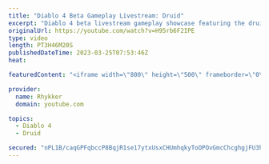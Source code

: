 ```yaml
---
title: "Diablo 4 Beta Gameplay Livestream: Druid"
excerpt: "Diablo 4 beta livestream gameplay showcase featuring the druid. End-game not included in beta. Diablo 4 release date is June 6."
originalUrl: https://youtube.com/watch?v=H95rb6F2IPE
type: video
length: PT3H46M20S
publishedDateTime: 2023-03-25T07:53:46Z
heat: 

featuredContent: "<iframe width=\"800\" height=\"500\" frameborder=\"0\" src=\"https://www.youtube.com/embed/H95rb6F2IPE\" allow=\"accelerometer; autoplay; encrypted-media; gyroscope; picture-in-picture\" allowfullscreen></iframe>"

provider:
  name: Rhykker
  domain: youtube.com

topics:
  - Diablo 4
  - Druid

secured: "nPL1B/caqGPFqbccP8BqjR1se17ytxUsxCHUmhqkyToOPOvGmcChcghgjFU3hXR7AAusqjn+3EPNiuC7W4V/FAh1Dvay6bDTbwId2GsAA+v4HVSKYEiTwRSRx7tPEnhLykI0+1yuf3+bWUV1Ot6yNIQQYbE7YSwb9AsBjFOeIJezRnYex9NABMl9kVmjCj+cYzaKfWQV/Au2ADuqUzSax+8uFFjT4IzC1vkjAIabdWun1sXKpKg9KXPsiU7EYQ0yNV5HZBwabnnw2nNYLGl4STA++EWrA80vrIeG7ssLpoRPh7O1Ape6t8cpb+EXG9JaEl6sg3+w4kNQ+8bn/kJfcx5bURHlqNl7lH1wreEiCRVpX4I9hkAYfQ3kK5qWcOeRWt2KQwbSEmNjGPYTwlnr3q79xklTLV/KsPK0N1FRE34=;HMCTU0W1z65vwXjRL74wcg=="
---
```


